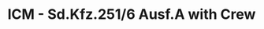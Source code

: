 ---
layout: product
title: "ICM - Sd.Kfz.251/6 Ausf.A with Crew"
price: "TBA" 
desc: "N/A"
img_path: "/assets/img/ICM35104.webp"
brand: "N/A"
available: false
special_offer: false
new: false
soon: false
cat: "010000"
subcat: "013600"
subsubcat: "0N/A"
sifra: "ICM35104"
popular: false
spec: false
---